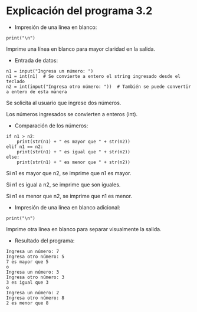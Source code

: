 # Explicación del programa 3.2
- Impresión de una línea en blanco:
```
print("\n")
```
Imprime una línea en blanco para mayor claridad en la salida.
- Entrada de datos:
```
n1 = input("Ingresa un número: ")
n1 = int(n1)  # Se convierte a entero el string ingresado desde el teclado
n2 = int(input("Ingresa otro número: "))  # También se puede convertir a entero de esta manera
```
Se solicita al usuario que ingrese dos números.

Los números ingresados se convierten a enteros (int).
- Comparación de los números:
```
if n1 > n2:
    print(str(n1) + " es mayor que " + str(n2))
elif n1 == n2:
    print(str(n1) + " es igual que " + str(n2))
else:
    print(str(n1) + " es menor que " + str(n2))
```
Si n1 es mayor que n2, se imprime que n1 es mayor.

Si n1 es igual a n2, se imprime que son iguales.

Si n1 es menor que n2, se imprime que n1 es menor.
- Impresión de una línea en blanco adicional:
```
print("\n")
```
Imprime otra línea en blanco para separar visualmente la salida.
- Resultado del programa:
```
Ingresa un número: 7
Ingresa otro número: 5
7 es mayor que 5
o
Ingresa un número: 3
Ingresa otro número: 3
3 es igual que 3
o
Ingresa un número: 2
Ingresa otro número: 8
2 es menor que 8
```
